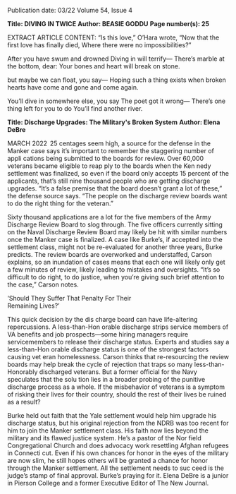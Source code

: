 Publication date: 03/22
Volume 54, Issue 4

**Title: DIVING IN TWICE**
**Author: BEASIE GODDU**
**Page number(s): 25**

EXTRACT ARTICLE CONTENT:
“Is this love,” O’Hara wrote, 
“Now that the first love has finally died,
Where there were no impossibilities?”

After you have swum and drowned
Diving in will terrify—
There’s marble at the bottom, dear:
Your bones and heart will break on stone.

but maybe we can float, you say—
Hoping such a thing exists
when broken hearts have come and gone 
and come again. 

You’ll dive in somewhere else, you say
The poet got it wrong— 
There’s one thing left for you to do 
You’ll find another river. 


**Title: Discharge Upgrades: The Military's Broken System**
**Author: Elena DeBre**

MARCH 2022
 25
centages seem high, a source for 
the defense in the Manker case 
says it’s important to remember 
the staggering number of appli­
cations being submitted to the 
boards for review. Over 60,000 
veterans became eligible to reap­
ply to the boards when the Ken­
nedy settlement was finalized, so 
even if the board only accepts 15 
percent of the applicants, that’s 
still nine thousand people who 
are getting discharge upgrades. 
“It’s a false premise that the board 
doesn’t grant a lot of these,” the 
defense source says. “The people 
on the discharge review boards 
want to do the right thing for the 
veteran.”

Sixty thousand applications are 
a lot for the five members of the 
Army Discharge Review Board 
to slog through. The five officers 
currently sitting on the Naval 
Discharge Review Board may 
likely be hit with similar numbers 
once the Manker case is finalized. 
A case like Burke’s, if accepted 
into the settlement class, might 
not be re-evaluated for another 
three years, Burke predicts. The 
review boards are overworked and 
understaffed, Carson explains, so 
an inundation of cases means that 
each one will likely only get a few 
minutes of review, likely leading 
to mistakes and oversights. “It’s so 
difficult to do right, to do justice, 
when you’re giving such brief 
attention to the case,” Carson 
notes.

‘Should They Suffer 
That Penalty For Their  
Remaining Lives?’

This quick decision by the dis­
charge board can have life-altering 
repercussions. A less-than-Hon­
orable discharge strips service­
members of VA benefits and job 
prospects—some hiring managers 
require servicemembers to release 
their discharge status. Experts 
and studies say a less-than-Hon­
orable discharge status is one of 
the strongest factors causing vet­
eran homelessness. Carson thinks 
that re-resourcing the review 
boards may help break the cycle 
of rejection that traps so many 
less-than-Honorably 
discharged 
veterans. But a former official for 
the Navy speculates that the solu­
tion lies in a broader probing of 
the punitive discharge process 
as a whole. If the misbehavior of 
veterans is a symptom of risking 
their lives for their country, should 
the rest of their lives be ruined as 
a result?

Burke held out faith that the 
Yale settlement would help him 
upgrade his discharge status, but 
his original rejection from the 
NDRB was too recent for him 
to join the Manker settlement 
class. His faith now lies beyond 
the military and its flawed justice 
system. He’s a pastor of the Nor­
field Congregational Church and 
does advocacy work resettling 
Afghan refugees in Connecti­
cut. Even if his own chances for 
honor in the eyes of the military 
are now slim, he still hopes others 
will be granted a chance for honor 
through the Manker settlement. 
All the settlement needs to suc­
ceed is the judge’s  stamp of final 
approval. Burke’s praying for it. 
Elena DeBre is a junior in 
Pierson College and a 
former Executive Editor 
of The New Journal.